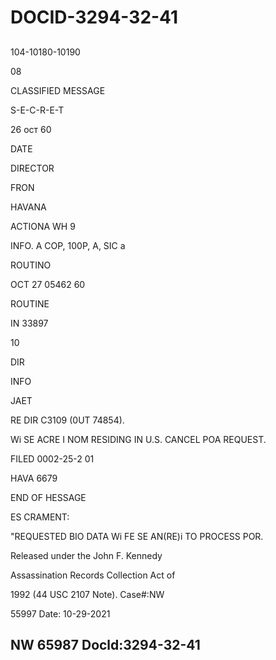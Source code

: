 # DOCID-3294-32-41

##
104-10180-10190

08

CLASSIFIED MESSAGE

S-E-C-R-E-T

26 ост 60

DATE

DIRECTOR

FRON

HAVANA

ACTIONA WH 9

INFO. A COP, 100P, A, SIC a

ROUTINO

OCT 27 05462 60

ROUTINE

IN 33897

10

DIR

INFO

JAET

RE DIR C3109 (0UT 74854).

Wi SE ACRE I NOM RESIDING IN U.S. CANCEL POA REQUEST.

FILED 0002-25-2 01

HAVA 6679

END OF HESSAGE

ES CRAMENT:

"REQUESTED BIO DATA Wi FE SE AN(RE)i TO PROCESS POR.

Released under the John F. Kennedy

Assassination Records Collection Act of

1992 (44 USC 2107 Note). Case#:NW

55997 Date: 10-29-2021

NW 65987 Docld:3294-32-41
---

